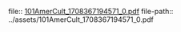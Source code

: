 file:: [101AmerCult_1708367194571_0.pdf](../assets/101AmerCult_1708367194571_0.pdf)
file-path:: ../assets/101AmerCult_1708367194571_0.pdf
